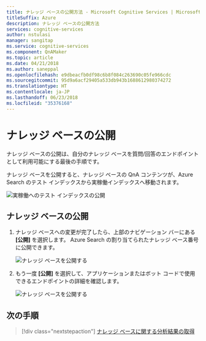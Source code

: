 ```yaml
---
title: ナレッジ ベースの公開方法 - Microsoft Cognitive Services | Microsoft Docs
titleSuffix: Azure
description: ナレッジ ベースの公開方法
services: cognitive-services
author: nstulasi
manager: sangitap
ms.service: cognitive-services
ms.component: QnAMaker
ms.topic: article
ms.date: 04/21/2018
ms.author: saneppal
ms.openlocfilehash: e9dbeacfb0df98c6b8f084c263690c05fe966cdc
ms.sourcegitcommit: 95d9a6acf29405a533db943b1688612980374272
ms.translationtype: HT
ms.contentlocale: ja-JP
ms.lasthandoff: 06/23/2018
ms.locfileid: "35376168"
---
```

# <a name="publish-a-knowledge-base"></a>ナレッジ ベースの公開

ナレッジ ベースの公開は、自分のナレッジ ベースを質問/回答のエンドポイントとして利用可能にする最後の手順です。 

ナレッジ ベースを公開すると、ナレッジ ベースの QnA コンテンツが、Azure Search のテスト インデックスから実稼働インデックスへ移動されます。

![実稼働へのテスト インデックスの公開](../media/qnamaker-how-to-publish-kb/publish-prod-test.png)

## <a name="publish-a-knowledge-base"></a>ナレッジ ベースの公開

1. ナレッジ ベースへの変更が完了したら、上部のナビゲーション バーにある **[公開]** を選択します。 Azure Search の割り当てられたナレッジ ベース番号に公開できます。 

    ![ナレッジ ベースを公開する](../media/qnamaker-how-to-publish-kb/publish.png)

2. もう一度 **[公開]** を選択して、アプリケーションまたはボット コードで使用できるエンドポイントの詳細を確認します。

    ![ナレッジ ベースを公開する](../media/qnamaker-how-to-publish-kb/publish-success.png)
    
## <a name="next-steps"></a>次の手順

> [!div class="nextstepaction"]
> [ナレッジ ベースに関する分析結果の取得](./get-analytics-knowledge-base.md)
